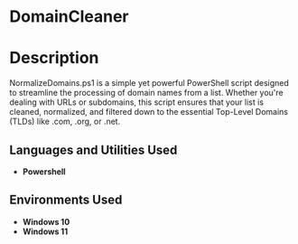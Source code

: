 # DomainCleaner


<h1>Description</h1>
NormalizeDomains.ps1 is a simple yet powerful PowerShell script designed to streamline the processing of domain names from a list. Whether you're dealing with URLs or subdomains, this script ensures that your list is cleaned, normalized, and filtered down to the essential Top-Level Domains (TLDs) like .com, .org, or .net.
<br />

<h2>Languages and Utilities Used</h2>

- <b>Powershell</b>

<h2>Environments Used </h2>

- <b>Windows 10</b>
- <b>Windows 11</b>
<br />
